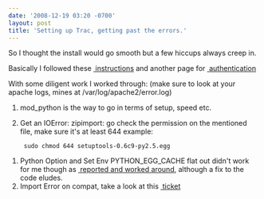 ```yaml
---
date: '2008-12-19 03:20 -0700'
layout: post
title: 'Setting up Trac, getting past the errors.'
---
```


So I thought the install would go smooth but a few hiccups always creep
in.

Basically I followed these
<a href="http://trac.edgewall.org/wiki/TracInstallUbuntu" class="ext-link"> instructions</a>
and another page for
<a href="http://trac.edgewall.org/wiki/TracCgi" class="ext-link"> authentication</a>

With some diligent work I worked through: (make sure to look at your
apache logs, mines at /var/log/apache2/error.log)

1.  mod\_python is the way to go in terms of setup, speed etc.
2.  Get an IOError: zipimport: go check the permission on the mentioned
    file, make sure it's at least 644 example:

         sudo chmod 644 setuptools-0.6c9-py2.5.egg

<!-- -->

1.  Python Option and Set Env PYTHON\_EGG\_CACHE flat out didn't work
    for me though as
    <a href="http://stackoverflow.com/questions/215267/how-do-you-fix-a-trac-installation-that-begins-giving-errors-relating-to-python" class="ext-link"> reported
    and worked around</a>, although a fix to the code eludes.
2.  Import Error on compat, take a look at this
    <a href="http://trac.edgewall.org/ticket/7526" class="ext-link"> ticket</a>

